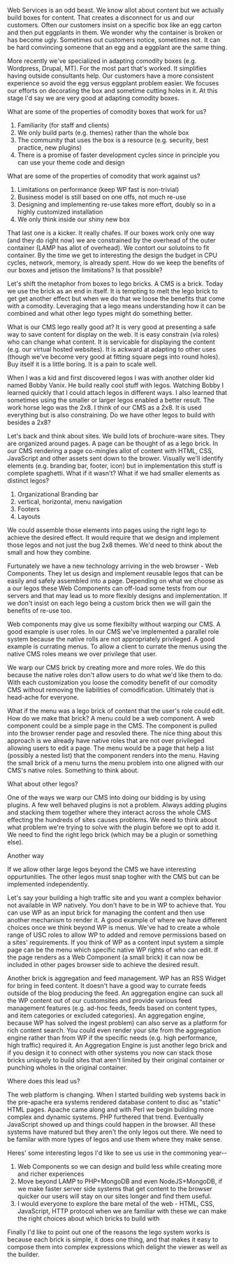 
Web Services is an odd beast. We know allot about content but we actually build boxes for content. That creates a disconnect for us and our customers.  Often our customers insist on a specific box like an egg carton and then put eggplants in them. We wonder why the container is broken or has become ugly.  Sometimes out customers notice, sometimes not. It can be hard convincing someone that an egg and a eggplant are the same thing.

More recently we've specialized in adapting comodity boxes (e.g. Wordpress, Drupal, MT). For the most part that's worked.  It simplifies having outside consultants help. Our customers have a more consistent experience so avoid the egg versus eggplant problem easier.  We focuses our efforts on decorating the box and sometime cutting holes in it. At this stage I'd say we are very good at adapting comodity boxes.


What are some of the properties of comodity boxes that work for us?

1. Familiarity (for staff and clients)
2. We only build parts (e.g. themes) rather than the whole box
3. The community that uses the box is a resource (e.g. security, best practice, new plugins)
4. There is a promise of faster development cycles since in principle you can use your theme code and design


What are some of the properties of comodity that work against us?

1. Limitations on performance (keep WP fast is non-trivial)
2. Business model is still based on one offs, not much re-use
3. Designing and implementing re-use takes more effort, doubly so in a highly customized installation
4. We only think inside our shiny new box


That last one is a kicker.  It really chafes.  If our boxes work only one way (and they do right now) we are constrained by the overhead of the outer container (LAMP has allot of overhead). We contort our solutoins to fit container. By the time we get to interesting the design the budget in CPU cycles, network, memory, is already spent. How do we keep the benefits of our boxes and jetison the limitations?  Is that possible?


Let's shift the metaphor from boxes to lego bricks. A CMS is a brick. Today we use the brick as an end in itself. It is tempting to melt the lego brick to get get another effect but when we do that we loose the benefits that come with a comodity. Leveraging that a lego means understanding how it can be combined and what other lego types might do something better.

What is our CMS lego really good at? It is very good at presenting a safe way to save content for display on the web. It is easy constrain (via roles) who can change what content.  It is servicable for displaying the content (e.g. our virtual hosted websites). It is ackward at adapting to other uses (though we've become very good at fitting square pegs into round holes). Buy itself it is a little boring. It is a pain to scale well.


When I was a kid and first discovered legos I was with another older kid named Bobby Vanix. He build really cool stuff with legos. Watching Bobby I learned quickly that I could attach legos in different ways. I also learned  that sometimes using the smaller or larger legos enabled a better result.  The work horse lego was the 2x8.  I think of our CMS as a 2x8.  It is used everything but is also constraining.  Do we have other legos to build with besides a 2x8?

Let's back and think about sites. We build lots of brochure-ware sites. They are organized around pages.  A page can be thought of as a lego brick.  In our CMS rendering a page co-mingles allot of content with HTML, CSS, JavaScript and other assets sent down to the brower.  Visually we'll identify elements (e.g. branding bar, footer, icon) but in implementation this stuff is complete spaghetti.  What if it wasn't?  What if we had smaller elements as distinct legos?

1. Organizational Branding bar
2. vertical, horizontal, menu navigation
3. Footers
4. Layouts

We could assemble those elements into pages using the right lego to achieve the desired effect.  It would require that we design and implement those legos and not just the bug 2x8 themes.  We'd need to think about the small and how they combine. 

Furtunately we have a new technology arriving in the web browser - Web Components.  They let us design and implement reusable legos that can be easily and safely assembled into a page. Depending on what we choose as a our legos these Web Components can off-load some tests from our servers and that may lead us to more flexibly designs and implementation. If we don't insist on each lego being a custom brick then we will gain the benefits of re-use too.

Web components may give us some flexibilty without warping our CMS. A good example is user roles. In our CMS we've implemented a parallel role system because the native rolls are
not appropriately privileged.  A good example is currating menus. To allow a client to currate the menus using the native CMS roles means we over privilege that user.

We warp our CMS brick by creating more and more roles.  We do this because the native roles don't allow users to do what we'd like them to do.  With each customization you loose the comodity benefit of our comodity CMS without removing the liabilities of comodification. Ultimately that is head-ache for everyone.

What if the menu was a lego brick of content that the user's role could edit.  How do we make that brick? A menu could be a web component.  A web component could be a simple page in the CMS.  The component is pulled into the browser render page and resovled there. The nice thing about this approach is we already have native roles that are not over privileged allowing users to edit a page. The menu would be a page that help a list (possibly a nested list) that the component renders into the menu. Having the small brick of a menu turns the menu problem into one aligned with our CMS's native roles.  Something to think about.


What about other legos? 

One of the ways we warp our CMS into doing our bidding is by using plugins.  A few well behaved plugins is not a problem. Always adding plugins and stacking them together where they interact across the whole CMS effecting the hundreds of sites causes problems.  We need to think about what problem we're trying to solve with the plugin before we opt to add it. We need to find the right lego brick (which may be a plugin or something else).

Another way

If we allow other large legos beyond the CMS we have interesting oppurtunities.  The other legos must snap togher with the CMS but can be implemented independently.

Let's say your building a high traffic site
and you want a complex behavior not available in WP natively.  You don't have to
be in WP to achieve that. You can use WP as an input brick for managing the content
and then use another mechanism to render it. A good example of where we have different
choices once we think beyond WP is menus.  We've had to create a whole range of USC roles
to allow WP to added and remove permissions based on a sites' requirements.  If you think
of WP as a content input system a simple page can be the menu which specific native WP
rights of who can edit. If the page renders as a Web Component (a small brick) it can
now be included in other pages browser side to achieve the desired result.

Another brick is aggregation and feed management.  WP has an RSS Widget for bring in feed content. It doesn't have a good way to currate feeds outside of the blog producing the feed.  An aggregation engine can suck all the WP content out of our customsites and provide various feed management features (e.g. ad-hoc feeds, feeds based on content types, and item categories or excluded categories). An aggregation engine, because WP has solved the ingest problem) can also serve as a platform for rich content search. You could even
render your site from the aggregation engine rather than from WP if the specific needs (e.g. high performance, high traffic) required it.  An Aggregation Engine is just another lego brick and if you design it to connect with other systems you now can stack those bricks uniquely to build sites that aren't limited by their original container or punching wholes in the original container.

Where does this lead us?

The web platform is changing. When I started building web systems back in the pre-apache era systems rendered database content to disc as "static" HTML pages.  Apache came along and with Perl we begin building more complex and dynamic systems.  PHP furthered that trend. Eventually JavaScript showed up and things could happen in the browser.  All these systems have matured but they aren't the only legos out there. We need to be familar with more types of legos and use them where they make sense.

Heres' some interesting legos I'd like to see us use in the commoning year--

1. Web Components so we can design and build less while creating more and richer experiences
2. Move beyond LAMP to PHP+MongoDB and even NodeJS+MongoDB, if we make faster server side systems that get content to the browser quicker our users will stay on our sites longer and find them useful.
3. I would everyone to explore the bare metal of the web - HTML, CSS, JavaScript, HTTP protocol when we are familiar with these we can make the right choices about which bricks to build with

Finally I'd like to point out one of the reasons the lego system works is because each brick is simple, it does one thing, and that makes it easy to compose them into complex expressions which delight the viewer as well as the builder.

